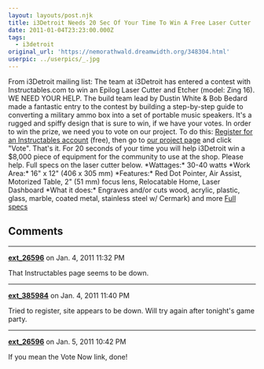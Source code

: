 ```yaml
---
layout: layouts/post.njk
title: i3Detroit Needs 20 Sec Of Your Time To Win A Free Laser Cutter
date: 2011-01-04T23:23:00.000Z
tags:
  - i3detroit
original_url: 'https://nemorathwald.dreamwidth.org/348304.html'
userpic: ../userpics/_.jpg
---
```

From i3Detroit mailing list: The team at i3Detroit has entered a contest with Instructables.com to win an Epilog Laser Cutter and Etcher (model: Zing 16). WE NEED YOUR HELP. The build team lead by Dustin White & Bob Bedard made a fantastic entry to the contest by building a step-by-step guide to converting a military ammo box into a set of portable music speakers. It's a rugged and spiffy design that is sure to win, if we have your votes. In order to win the prize, we need you to vote on our project. To do this: [Register for an Instructables account](http://ow.ly/3xzb6) (free), then go to [our project page](http://ow.ly/3xzbM) and click "Vote". That's it. For 20 seconds of your time you will help i3Detroit win a $8,000 piece of equipment for the community to use at the shop. Please help. Full specs on the laser cutter below. \*Wattages:\* 30-40 watts \*Work Area:\* 16" x 12" (406 x 305 mm) \*Features:\* Red Dot Pointer, Air Assist, Motorized Table, 2" (51 mm) focus lens, Relocatable Home, Laser Dashboard \*What it does:\* Engraves and/or cuts wood, acrylic, plastic, glass, marble, coated metal, stainless steel w/ Cermark) and more [Full specs](http://www.epiloglaser.com/zing_16.htm)

## Comments

---

**[ext_26596](https://www.dreamwidth.org/users/ext_26596)** on Jan. 4, 2011 11:32 PM

That Instructables page seems to be down.

---

**[ext_385984](https://www.dreamwidth.org/users/ext_385984)** on Jan. 4, 2011 11:40 PM

Tried to register, site appears to be down. Will try again after tonight's game party.

---

**[ext_26596](https://www.dreamwidth.org/users/ext_26596)** on Jan. 5, 2011 10:42 PM

If you mean the Vote Now link, done!
